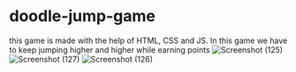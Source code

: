 # doodle-jump-game
this game is made with the help of HTML, CSS  and JS. In this game we have to keep jumping higher and higher while earning points
![Screenshot (125)](https://user-images.githubusercontent.com/72975134/126035292-86c8c7e7-49bf-404b-ba56-3247a7e03515.png)
![Screenshot (127)](https://user-images.githubusercontent.com/72975134/126035294-0ba2d2a9-8ec5-4c99-aa11-9677f4a43f8c.png)
![Screenshot (126)](https://user-images.githubusercontent.com/72975134/126035296-bf4e8697-026b-43a2-88f2-54965c00cf60.png)
